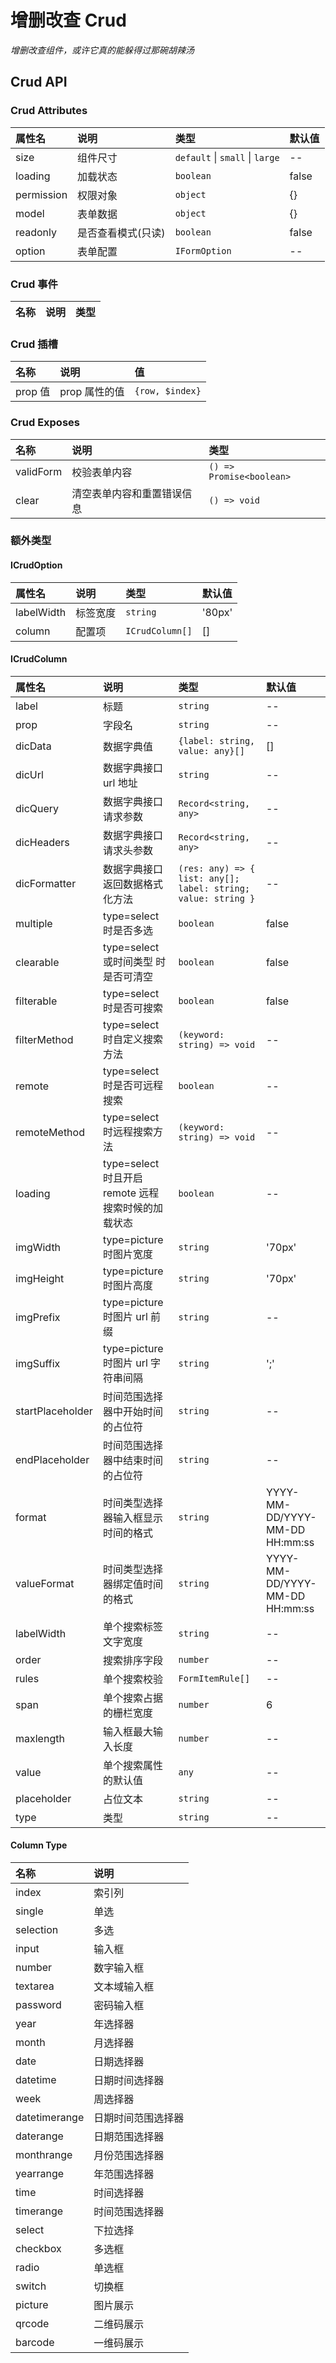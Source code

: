 # 增删改查 Crud

_增删改查组件，或许它真的能躲得过那碗胡辣汤_

## Crud API

### Crud Attributes

| 属性名     | 说明               | 类型                                    | 默认值 |
| :--------- | :----------------- | :-------------------------------------- | :----- |
| size       | 组件尺寸           | `default` &#124; `small` &#124; `large` | --     |
| loading    | 加载状态           | `boolean`                               | false  |
| permission | 权限对象           | `object`                                | {}     |
| model      | 表单数据           | `object`                                | {}     |
| readonly   | 是否查看模式(只读) | `boolean`                               | false  |
| option     | 表单配置           | `IFormOption`                           | --     |

### Crud 事件

| 名称 | 说明 | 类型 |
| :--- | :--- | :--- |

### Crud 插槽

| 名称    | 说明          | 值              |
| :------ | :------------ | :-------------- |
| prop 值 | prop 属性的值 | `{row, $index}` |

### Crud Exposes

| 名称      | 说明                       | 类型                     |
| :-------- | :------------------------- | :----------------------- |
| validForm | 校验表单内容               | `() => Promise<boolean>` |
| clear     | 清空表单内容和重置错误信息 | `() => void`             |

### 额外类型

#### ICrudOption

| 属性名     | 说明     | 类型            | 默认值 |
| :--------- | :------- | :-------------- | :----- |
| labelWidth | 标签宽度 | `string`        | '80px' |
| column     | 配置项   | `ICrudColumn[]` | []     |

#### ICrudColumn

| 属性名           | 说明                                               | 类型                                                          | 默认值                         |
| :--------------- | :------------------------------------------------- | :------------------------------------------------------------ | :----------------------------- |
| label            | 标题                                               | `string`                                                      | --                             |
| prop             | 字段名                                             | `string`                                                      | --                             |
| dicData          | 数据字典值                                         | `{label: string, value: any}[]`                               | []                             |
| dicUrl           | 数据字典接口 url 地址                              | `string`                                                      | --                             |
| dicQuery         | 数据字典接口请求参数                               | `Record<string, any>`                                         | --                             |
| dicHeaders       | 数据字典接口请求头参数                             | `Record<string, any>`                                         | --                             |
| dicFormatter     | 数据字典接口返回数据格式化方法                     | `(res: any) => { list: any[]; label: string; value: string }` | --                             |
| multiple         | type=select 时是否多选                             | `boolean`                                                     | false                          |
| clearable        | type=select 或时间类型 时是否可清空                | `boolean`                                                     | false                          |
| filterable       | type=select 时是否可搜索                           | `boolean`                                                     | false                          |
| filterMethod     | type=select 时自定义搜索方法                       | `(keyword: string) => void`                                   | --                             |
| remote           | type=select 时是否可远程搜索                       | `boolean`                                                     | --                             |
| remoteMethod     | type=select 时远程搜索方法                         | `(keyword: string) => void`                                   | --                             |
| loading          | type=select 时且开启 remote 远程搜索时候的加载状态 | `boolean`                                                     | --                             |
| imgWidth         | type=picture 时图片宽度                            | `string`                                                      | '70px'                         |
| imgHeight        | type=picture 时图片高度                            | `string`                                                      | '70px'                         |
| imgPrefix        | type=picture 时图片 url 前缀                       | `string`                                                      | --                             |
| imgSuffix        | type=picture 时图片 url 字符串间隔                 | `string`                                                      | ';'                            |
| startPlaceholder | 时间范围选择器中开始时间的占位符                   | `string`                                                      | --                             |
| endPlaceholder   | 时间范围选择器中结束时间的占位符                   | `string`                                                      | --                             |
| format           | 时间类型选择器输入框显示时间的格式                 | `string`                                                      | YYYY-MM-DD/YYYY-MM-DD HH:mm:ss |
| valueFormat      | 时间类型选择器绑定值时间的格式                     | `string`                                                      | YYYY-MM-DD/YYYY-MM-DD HH:mm:ss |
| labelWidth       | 单个搜索标签文字宽度                               | `string`                                                      | --                             |
| order            | 搜索排序字段                                       | `number`                                                      | --                             |
| rules            | 单个搜索校验                                       | `FormItemRule[]`                                              | --                             |
| span             | 单个搜索占据的栅栏宽度                             | `number`                                                      | 6                              |
| maxlength        | 输入框最大输入长度                                 | `number`                                                      | --                             |
| value            | 单个搜索属性的默认值                               | `any`                                                         | --                             |
| placeholder      | 占位文本                                           | `string`                                                      | --                             |
| type             | 类型                                               | `string`                                                      | --                             |

#### Column Type

| 名称          | 说明               |
| :------------ | :----------------- |
| index         | 索引列             |
| single        | 单选               |
| selection     | 多选               |
| input         | 输入框             |
| number        | 数字输入框         |
| textarea      | 文本域输入框       |
| password      | 密码输入框         |
| year          | 年选择器           |
| month         | 月选择器           |
| date          | 日期选择器         |
| datetime      | 日期时间选择器     |
| week          | 周选择器           |
| datetimerange | 日期时间范围选择器 |
| daterange     | 日期范围选择器     |
| monthrange    | 月份范围选择器     |
| yearrange     | 年范围选择器       |
| time          | 时间选择器         |
| timerange     | 时间范围选择器     |
| select        | 下拉选择           |
| checkbox      | 多选框             |
| radio         | 单选框             |
| switch        | 切换框             |
| picture       | 图片展示           |
| qrcode        | 二维码展示         |
| barcode       | 一维码展示         |
